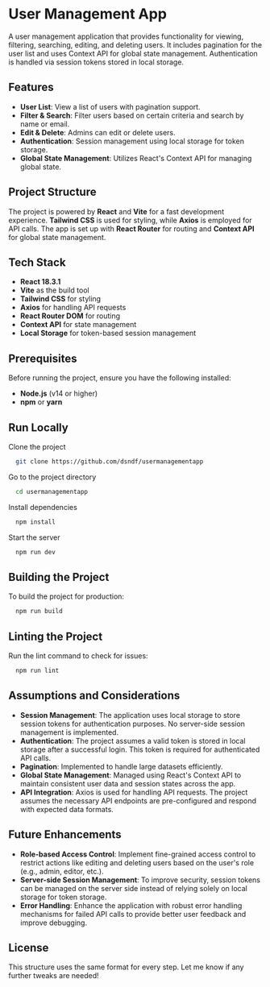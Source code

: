 # User Management App

A user management application that provides functionality for viewing, filtering, searching, editing, and deleting users. It includes pagination for the user list and uses Context API for global state management. Authentication is handled via session tokens stored in local storage.

## Features

- **User List**: View a list of users with pagination support.
- **Filter & Search**: Filter users based on certain criteria and search by name or email.
- **Edit & Delete**: Admins can edit or delete users.
- **Authentication**: Session management using local storage for token storage.
- **Global State Management**: Utilizes React's Context API for managing global state.

## Project Structure

The project is powered by **React** and **Vite** for a fast development experience. **Tailwind CSS** is used for styling, while **Axios** is employed for API calls. The app is set up with **React Router** for routing and **Context API** for global state management.

## Tech Stack

- **React 18.3.1**
- **Vite** as the build tool
- **Tailwind CSS** for styling
- **Axios** for handling API requests
- **React Router DOM** for routing
- **Context API** for state management
- **Local Storage** for token-based session management

## Prerequisites

Before running the project, ensure you have the following installed:

- **Node.js** (v14 or higher)
- **npm** or **yarn**


## Run Locally

Clone the project

```bash
  git clone https://github.com/dsndf/usermanagementapp
```

Go to the project directory

```bash
  cd usermanagementapp
```

Install dependencies

```bash
  npm install
```

Start the server

```bash
  npm run dev
```


## Building the Project

To build the project for production:

```bash
  npm run build
```

## Linting the Project

Run the lint command to check for issues:

```bash
  npm run lint
```

## Assumptions and Considerations

- **Session Management**: The application uses local storage to store session tokens for authentication purposes. No server-side session management is implemented.
- **Authentication**: The project assumes a valid token is stored in local storage after a successful login. This token is required for authenticated API calls.
- **Pagination**: Implemented to handle large datasets efficiently.
- **Global State Management**: Managed using React's Context API to maintain consistent user data and session states across the app.
- **API Integration**: Axios is used for handling API requests. The project assumes the necessary API endpoints are pre-configured and respond with expected data formats.

## Future Enhancements

- **Role-based Access Control**: Implement fine-grained access control to restrict actions like editing and deleting users based on the user's role (e.g., admin, editor, etc.).
- **Server-side Session Management**: To improve security, session tokens can be managed on the server side instead of relying solely on local storage for token storage.
- **Error Handling**: Enhance the application with robust error handling mechanisms for failed API calls to provide better user feedback and improve debugging.



## License


This structure uses the same format for every step. Let me know if any further tweaks are needed!


